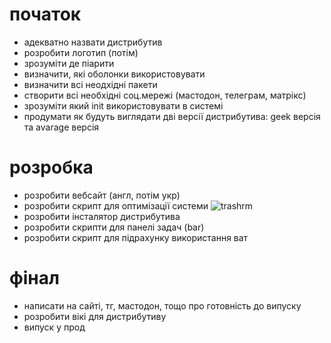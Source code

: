 # початок

- адекватно назвати дистрибутив
- розробити логотип (потім)
- зрозуміти де піарити
- визначити, які оболонки використовувати 
- визначити всі неодхідні пакети
- створити всі необхідні соц.мережі (мастодон, телеграм, матрікс)
- зрозуміти який init використовувати в системі
- продумати як будуть виглядати дві версії дистрибутива: geek версія та avarage версія 

# розробка

- розробити вебсайт (англ, потім укр)
- розробити скрипт для оптимізації системи ![trashrm](https://github.com/AnthosLinux/trashrm)
- розробити інсталятор дистрибутива 
- розробити скрипти для панелі задач (bar)
- розробити скрипт для підрахунку використання ват

# фінал

- написати на сайті, тг, мастодон, тощо про готовність до випуску
- розробити вікі для дистрибутиву
- випуск у прод
